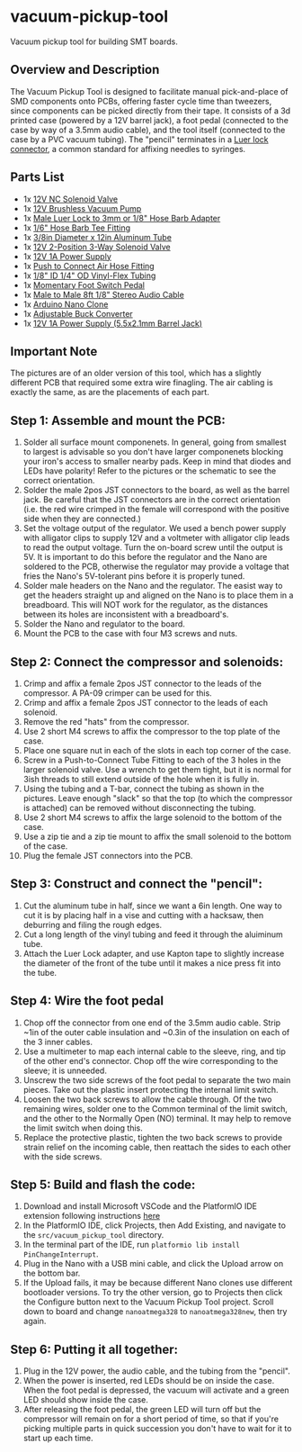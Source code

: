 # vacuum-pickup-tool
Vacuum pickup tool for building SMT boards.

## Overview and Description
The Vacuum Pickup Tool is designed to facilitate manual pick-and-place of SMD components onto PCBs, offering faster cycle time than tweezers, since components can be picked directly from their tape.
It consists of a 3d printed case (powered by a 12V barrel jack), a foot pedal (connected to the case by way of a 3.5mm audio cable), and the tool itself (connected to the case by a PVC vacuum tubing).
The "pencil" terminates in a [Luer lock connector](https://en.wikipedia.org/wiki/Luer_taper), a common standard for affixing needles to syringes.

## Parts List
* 1x [12V NC Solenoid Valve](https://www.amazon.com/gp/product/B07BGXMG7H)
* 1x [12V Brushless Vacuum Pump](https://www.ebay.com/itm/US-Stock-Parker-12V-Brushless-Dual-Head-Vacuum-Pump-Diaphragm-Pump-DIY-Air-Pump/392156385546?ssPageName=STRK%3AMEBIDX%3AIT&_trksid=p2057872.m2749.l2649)
* 1x [Male Luer Lock to 3mm or 1/8" Hose Barb Adapter](https://www.ebay.com/itm/Metal-Male-Luer-Lock-Syringe-Fitting-to-3mm-or-1-8-Barb-Hose-ID-43/202463602776?ssPageName=STRK%3AMEBIDX%3AIT&_trksid=p2057872.m2749.l2649)
* 1x [1/6" Hose Barb Tee Fitting](https://www.amazon.com/gp/product/B017UXJ3VG)
* 1x [3/8in Diameter x 12in Aluminum Tube](https://www.ebay.com/itm/K-S-3-8-in-Dia-x-12-in-L-Aluminum-Tube-Round-/383055055746?hash=item592fdc4b82)
* 1x [12V 2-Position 3-Way Solenoid Valve](https://www.amazon.com/uxcell-Miniature-Solenoid-Valve-Positions/dp/B07WS93PCV)
* 1x [12V 1A Power Supply](https://www.amazon.com/gp/product/B00FEOB4EI)
* 1x [Push to Connect Air Hose Fitting](https://www.amazon.com/gp/product/B07H8KPL2W)
* 1x [1/8" ID 1/4" OD Vinyl-Flex Tubing](https://www.amazon.com/gp/product/B00E6BCV0G/ref=ppx_yo_dt_b_asin_title_o01_s02?ie=UTF8&psc=1)
* 1x [Momentary Foot Switch Pedal](https://www.amazon.com/Linemaster-T-91-S-Treadlite-Electrical-Momentary/dp/B002P4XREA)
* 1x [Male to Male 8ft 1/8" Stereo Audio Cable](https://www.amazon.com/AmazonBasics-Stereo-Audio-Cable-Meters/dp/B00NO73Q84)
* 1x [Arduino Nano Clone](https://www.amazon.com/ELEGOO-Arduino-ATmega328P-Without-Compatible/dp/B0713XK923)
* 1x [Adjustable Buck Converter](https://www.amazon.com/Ultra-MP1584EN-Converter-Adjustable-Module/dp/B07SJFTD7F)
* 1x [12V 1A Power Supply (5.5x2.1mm Barrel Jack)](https://www.amazon.com/gp/product/B00FEOB4EI)


## Important Note
The pictures are of an older version of this tool, which has a slightly different PCB that required some extra wire finagling. The air cabling is exactly the same, as are the placements of each part.

## Step 1: Assemble and mount the PCB:
1. Solder all surface mount componenets. In general, going from smallest to largest is advisable so you don't have larger componenets blocking your iron's access to smaller nearby pads.
Keep in mind that diodes and LEDs have polarity! Refer to the pictures or the schematic to see the correct orientation.
2. Solder the male 2pos JST connectors to the board, as well as the barrel jack. Be careful that the JST connectors are in the correct orientation (i.e. the red wire crimped in the female will correspond with the positive side when they are connected.)
3. Set the voltage output of the regulator. We used a bench power supply with alligator clips to supply 12V and a voltmeter with alligator clip leads to read the output voltage. Turn the on-board screw until the output is 5V. It is important to do this before the regulator and the Nano are soldered to the PCB, otherwise the regulator may provide a voltage that fries the Nano's 5V-tolerant pins before it is properly tuned.
4. Solder male headers on the Nano and the regulator. The easist way to get the headers straight up and aligned on the Nano is to place them in a breadboard. This will NOT work for the regulator, as the distances between its holes are inconsistent with a breadboard's.
5. Solder the Nano and regulator to the board.
6. Mount the PCB to the case with four M3 screws and nuts.

## Step 2: Connect the compressor and solenoids:
1. Crimp and affix a female 2pos JST connector to the leads of the compressor. A PA-09 crimper can be used for this.
2. Crimp and affix a female 2pos JST connector to the leads of each solenoid.
3. Remove the red "hats" from the compressor.
4. Use 2 short M4 screws to affix the compressor to the top plate of the case.
5. Place one square nut in each of the slots in each top corner of the case. 
6. Screw in a Push-to-Connect Tube Fitting to each of the 3 holes in the larger solenoid valve. Use a wrench to get them tight, but it is normal for 3ish threads to still extend outside of the hole when it is fully in.
9. Using the tubing and a T-bar, connect the tubing as shown in the pictures. Leave enough "slack" so that the top (to which the compressor is attached) can be removed without disconnecting the tubing.
8. Use 2 short M4 screws to affix the large solenoid to the bottom of the case.
9. Use a zip tie and a zip tie mount to affix the small solenoid to the bottom of the case.
10. Plug the female JST connectors into the PCB.

## Step 3: Construct and connect the "pencil":
1. Cut the aluminum tube in half, since we want a 6in length. One way to cut it is by placing half in a vise and cutting with a hacksaw, then deburring and filing the rough edges.
2. Cut a long length of the vinyl tubing and feed it through the aluiminum tube.
3. Attach the Luer Lock adapter, and use Kapton tape to slightly increase the diameter of the front of the tube until it makes a nice press fit into the tube.

## Step 4: Wire the foot pedal
1. Chop off the connector from one end of the 3.5mm audio cable. Strip ~1in of the outer cable insulation and ~0.3in of the insulation on each of the 3 inner cables.
2. Use a multimeter to map each internal cable to the sleeve, ring, and tip of the other end's connector. Chop off the wire corresponding to the sleeve; it is unneeded.
3. Unscrew the two side screws of the foot pedal to separate the two main pieces. Take out the plastic insert protecting the internal limit switch.
4. Loosen the two back screws to allow the cable through. Of the two remaining wires, solder one to the Common terminal of the limit switch, and the other to the Normally Open (NO) terminal. It may help to remove the limit switch when doing this.
5. Replace the protective plastic, tighten the two back screws to provide strain relief on the incoming cable, then reattach the sides to each other with the side screws.

## Step 5: Build and flash the code:
1. Download and install Microsoft VSCode and the PlatformIO IDE extension following instructions [here](https://platformio.org/install/ide?install=vscode)
2. In the PlatformIO IDE, click Projects, then Add Existing, and navigate to the `src/vacuum_pickup_tool` directory.
3. In the terminal part of the IDE, run `platformio lib install PinChangeInterrupt`.
4. Plug in the Nano with a USB mini cable, and click the Upload arrow on the bottom bar.
5. If the Upload fails, it may be because different Nano clones use different bootloader versions. To try the other version, go to Projects then click the Configure button next to the Vacuum Pickup Tool project. Scroll down to board and change `nanoatmega328` to `nanoatmega328new`, then try again.

## Step 6: Putting it all together:
1. Plug in the 12V power, the audio cable, and the tubing from the "pencil".
2. When the power is inserted, red LEDs should be on inside the case. When the foot pedal is depressed, the vacuum will activate and a green LED should show inside the case.
3. After releasing the foot pedal, the green LED will turn off but the compressor will remain on for a short period of time, so that if you're picking multiple parts in quick succession you don't have to wait for it to start up each time.